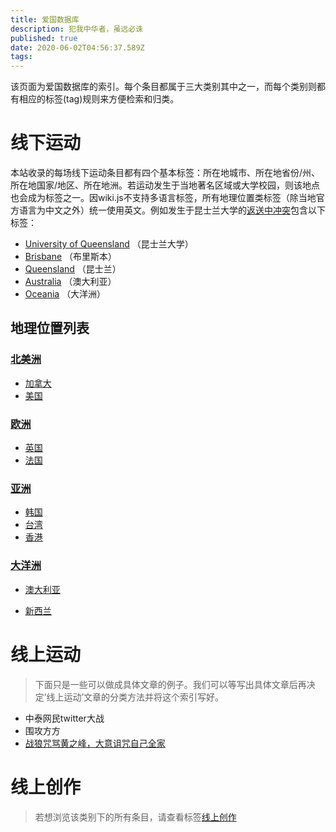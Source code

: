 ```yaml
---
title: 爱国数据库
description: 犯我中华者，虽远必诛
published: true
date: 2020-06-02T04:56:37.589Z
tags: 
---
```


该页面为爱国数据库的索引。每个条目都属于三大类别其中之一，而每个类别则都有相应的标签(tag)规则来方便检索和归类。
<div class="c-flex home-flex">
<div>
  
# 线下运动
本站收录的每场线下运动条目都有四个基本标签：所在地城市、所在地省份/州、所在地国家/地区、所在地洲。若运动发生于当地著名区域或大学校园，则该地点也会成为标签之一。因wiki.js不支持多语言标签，所有地理位置类标签（除当地官方语言为中文之外）统一使用英文。例如发生于昆士兰大学的[返送中冲突](/nationalismdb/university-of-queensland-protests)包含以下标签：
- [University of Queensland](/t/university%20of%20queensland) （昆士兰大学）
- [Brisbane](/t/brisbane) （布里斯本）
- [Queensland](/t/queensland) （昆士兰）
- [Australia](/t/australia) （澳大利亚）
- [Oceania](/t/oceania) （大洋洲）

## 地理位置列表
### [北美洲](/t/north%20america)
- [加拿大](/t/canada)
- [美国](/t/united%20states)
### [欧洲](/t/europe)
- [英国](/t/united%20kingdom)
- [法国](/t/france)
  
### [亚洲](/t/asia)
- [韩国](/t/korea)
- [台湾](/t/taiwan)
- [香港](/t/hong%20kong)
  
### [大洋洲](/t/oceania)
- [澳大利亚](/t/australia)
- [新西兰](/t/new%20zealand)
  </div>
  <div>
    
    # 线上运动
    > 下面只是一些可以做成具体文章的例子。我们可以等写出具体文章后再决定’线上运动’文章的分类方法并将这个索引写好。
    
    - 中泰网民twitter大战
    - 围攻方方
    - [战狼咒骂黄之峰，大意诅咒自己全家](/zh/nationalismdb/wolf-warrior-emails-joshua-wong-over-animal-crossing)
    
  </div>
  <div>
    
  # 线上创作
    
    
<blockquote class="is-info line">
      <p>若想浏览该类别下的所有条目，请查看标签<a href="/t/线上创作">线上创作</a></p>
</blockquote>
    
  </div>
</div>




  